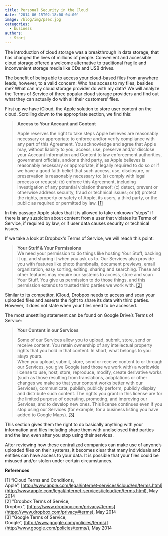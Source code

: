 ```yaml
---
title: Personal Security in the Cloud
date: '2014-06-15T02:18:00-04:00'
image: /blog/img/psec.jpg
categories:
  - business
authors:
  - Storj
---
```


The introduction of cloud storage was a breakthrough in data storage, that has changed the lives of millions of people. Convenient and accessible cloud storage offered a welcome alternative to traditional fragile and inconvenient storage media like CDs and USB drives.  

<!--more-->

The benefit of being able to access your cloud-based files from anywhere leads, however, to a valid concern: Who has access to my files, besides me? What can my cloud storage provider do with my data? We will analyze the Terms of Service of three popular cloud storage providers and find out what they can actually do with all their customers’ files.  
  
First up we have iCloud, the Apple solution to store user content on the cloud. Scrolling down to the appropriate section, we find this:

> **Access to Your Account and Content**
> 
> Apple reserves the right to take steps Apple believes are reasonably necessary or appropriate to enforce and/or verify compliance with any part of this Agreement. You acknowledge and agree that Apple may, without liability to you, access, use, preserve and/or disclose your Account information and Content to law enforcement authorities, government officials, and/or a third party, as Apple believes is reasonably necessary or appropriate, if legally required to do so or if we have a good faith belief that such access, use, disclosure, or preservation is reasonably necessary to: (a) comply with legal process or request; (b) enforce this Agreement, including investigation of any potential violation thereof; (c) detect, prevent or otherwise address security, fraud or technical issues; or (d) protect the rights, property or safety of Apple, its users, a third party, or the public as required or permitted by law. [\[1\]](http://www.apple.com/legal/internet-services/icloud/en/terms.html)

In this passage Apple states that it is allowed to take unknown “steps” if there is any suspicion about content from a user that violates its Terms of Service, if required by law, or if user data causes security or technical issues.   
  
If we take a look at Dropbox's Terms of Service, we will reach this point:

> **Your Stuff & Your Permissions**  
> We need your permission to do things like hosting Your Stuff, backing it up, and sharing it when you ask us to. Our Services also provide you with features like photo thumbnails, document previews, email organization, easy sorting, editing, sharing and searching. These and other features may require our systems to access, store and scan Your Stuff. You give us permission to do those things, and this permission extends to trusted third parties we work with. [\[2\]](https://www.dropbox.com/privacy#terms)

Similar to its competitor, iCloud, Drobpox needs to access and scan your uploaded files and asserts the right to share its data with third parties. However, it does not state when your files need to be accessed.   
  
The most unsettling statement can be found on Google Drive’s Terms of Service:

> **Your Content in our Services**
> 
> Some of our Services allow you to upload, submit, store, send or receive content. You retain ownership of any intellectual property rights that you hold in that content. In short, what belongs to you stays yours.  
> When you upload, submit, store, send or receive content to or through our Services, you give Google (and those we work with) a worldwide license to use, host, store, reproduce, modify, create derivative works (such as those resulting from translations, adaptations or other changes we make so that your content works better with our Services), communicate, publish, publicly perform, publicly display and distribute such content. The rights you grant in this license are for the limited purpose of operating, promoting, and improving our Services, and to develop new ones. This license continues even if you stop using our Services (for example, for a business listing you have added to Google Maps). [\[3\]](http://www.google.com/policies/terms/)

This section gives them the right to do basically anything with your information and files including share them with undisclosed third parties and the law, even after you stop using their services.  
  
After reviewing how these centralized companies can make use of anyone’s uploaded files on their systems, it becomes clear that many individuals and entities can have access to your data. It is possible that your files could be misused and/or stolen under certain circumstances.

**References**

\[1\] “iCloud Terms and Conditions, Apple”, [http://www.apple.com/legal/internet-services/icloud/en/terms.html](http://www.apple.com/legal/internet-services/icloud/en/terms.html), May 2014  
\[2\] "Dropbox Terms of Service, Dropbox", [https://www.dropbox.com/privacy#terms](https://www.dropbox.com/privacy#terms), May 2014  
\[3\] “Google Terms of Service, Google”, [http://www.google.com/policies/terms/](http://www.google.com/policies/terms/), May 2014
